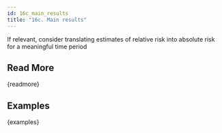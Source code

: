 ```yaml
---
id: 16c_main_results
title: "16c. Main results"
---
```

If relevant, consider translating estimates of relative risk into absolute risk for a meaningful time period

## Read More

{readmore}

## Examples

{examples}